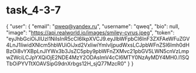 # task_4-3-7

{
    "user": {
        "email": "qweq@yandex.ru",
        "username": "qweq",
        "bio": null,
        "image": "https://api.realworld.io/images/smiley-cyrus.jpeg",
        "token": "eyJhbGciOiJIUzI1NiIsInR5cCI6IkpXVCJ9.eyJlbWFpbCI6InF3ZXFAeWFuZGV4LnJ1IiwidXNlcm5hbWUiOiJxd2VxIiwiYmlvIjpudWxsLCJpbWFnZSI6Imh0dHBzOi8vYXBpLnJlYWx3b3JsZC5pby9pbWFnZXMvc21pbGV5LWN5cnVzLmpwZWciLCJpYXQiOjE2NDE4MzY2ODAsImV4cCI6MTY0NzAyMDY4MH0.l1SQTbOiPYVTtXOAVSipG9dnXrbgs12H_sjQ77MzcR0"
    }
}
